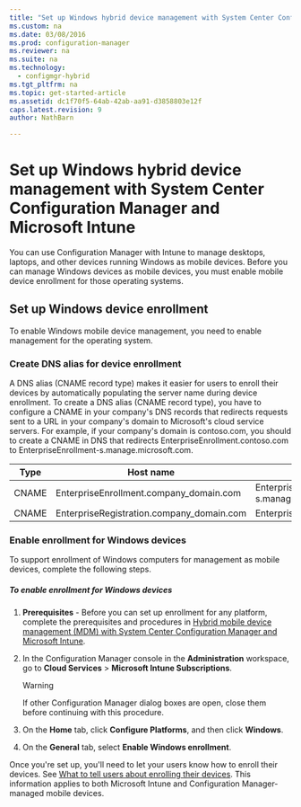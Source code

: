 ```yaml
---
title: "Set up Windows hybrid device management with System Center Configuration Manager and Microsoft Intune"
ms.custom: na
ms.date: 03/08/2016
ms.prod: configuration-manager
ms.reviewer: na
ms.suite: na
ms.technology: 
  - configmgr-hybrid
ms.tgt_pltfrm: na
ms.topic: get-started-article
ms.assetid: dc1f70f5-64ab-42ab-aa91-d3858803e12f
caps.latest.revision: 9
author: NathBarn

---
```

# Set up Windows hybrid device management with System Center Configuration Manager and Microsoft Intune
You can use Configuration Manager with  Intune to manage desktops, laptops, and other devices running Windows as mobile devices. Before you can manage Windows devices as mobile devices, you must enable mobile device enrollment for those operating systems.  
  
## Set up Windows  device enrollment  
 To enable Windows mobile device management, you need to enable management for the operating system.  
  
### Create DNS alias for device enrollment  
 A DNS alias (CNAME record type) makes it easier for users to enroll their devices by automatically populating the server name during device enrollment. To create a DNS alias (CNAME record type), you have to configure a CNAME in your company's DNS records that redirects requests sent to a URL in your company's domain to Microsoft's cloud service servers.  For example, if your company's domain is contoso.com, you should to create a CNAME in DNS that redirects EnterpriseEnrollment.contoso.com to EnterpriseEnrollment-s.manage.microsoft.com.  
  
|Type|Host name|Points to|  
|----------|---------------|---------------|  
|CNAME|EnterpriseEnrollment.company_domain.com|EnterpriseEnrollment-s.manage.microsoft.com|  
|CNAME|EnterpriseRegistration.company_domain.com|EnterpriseRegistration.windows.net|  
  
### Enable enrollment for Windows devices  
 To support enrollment of Windows computers for management as mobile devices, complete the following steps.  
  
##### To enable enrollment for Windows devices  
  
1.  **Prerequisites** - Before you can set up enrollment for any platform, complete the prerequisites and procedures in [Hybrid mobile device management (MDM) with System Center Configuration Manager and Microsoft Intune](../../mdm/plan-design/hybrid-mobile-device-management.md).  
  
2.  In the Configuration Manager console in the **Administration** workspace, go to **Cloud Services** > **Microsoft Intune Subscriptions**.  
  
    > [!WARNING]  
    >  If other Configuration Manager dialog boxes are open, close them before continuing with this procedure.  
  
3.  On the **Home** tab, click **Configure Platforms**, and then click **Windows**.  
  
4.  On the **General** tab, select **Enable Windows enrollment**.  
  
 Once you're set up, you'll need to let your users know how to enroll their devices. See [What to tell users about enrolling their devices](https://technet.microsoft.com/library/dn948527.aspx). This information applies to both Microsoft Intune and Configuration Manager-managed mobile devices.


